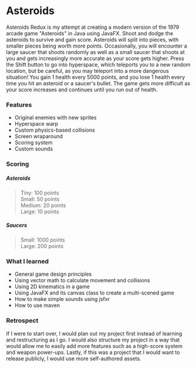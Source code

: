 # Asteroids
Asteroids Redux is my attempt at creating a modern version of the 1979 arcade game "Asteroids" in Java using JavaFX. Shoot and dodge the asteroids to survive and gain
score. Asteroids will split into pieces, with smaller pieces being worth more points.
Occasionally, you will encounter a large saucer that shoots randomly as well as a small saucer that shoots at you
and gets increasingly more accurate as your score gets higher. Press the Shift button to go into hyperspace, which
teleports you to a new random location, but be careful, as you may teleport into a more dangerous situation! You gain 1
health every 5000 points, and you lose 1 health every time you hit an asteroid or a saucer's bullet. The game gets more
difficult as your score increases and continues until you run out of health.

### Features
- Original enemies with new sprites
- Hyperspace warp
- Custom physics-based collisions
- Screen wraparound
- Scoring system
- Custom sounds
  

### Scoring
##### Asteroids
> Tiny: 100 points \
> Small: 50 points \
> Medium: 20 points \
> Large: 10 points

##### Saucers
> Small: 1000 points \
> Large: 200 points

### What I learned
- General game design principles
- Using vector math to calculate movement and collisions
- Using 2D kinematics in a game
- Using JavaFX and its canvas class to create a multi-scened game
- How to make simple sounds using jsfxr
- How to use maven

### Retrospect
If I were to start over, I would plan out my project first instead of learning and restructuring as I go. I would also structure my project in a
way that would allow me to easily add more features such as a high-score system and weapon power-ups. Lastly, if this
was a project that I would want to release publicly, I would use more self-authored assets.